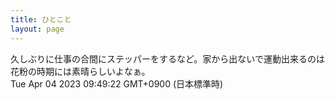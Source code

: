 ```yaml
---
title: ひとこと
layout: page
---
```

<div class="box" dt="1680569362648">
  久しぶりに仕事の合間にステッパーをするなど。家から出ないで運動出来るのは花粉の時期には素晴らしいよなぁ。
  <div class="content is-small">Tue Apr 04 2023 09:49:22 GMT+0900 (日本標準時)</div>
</div>